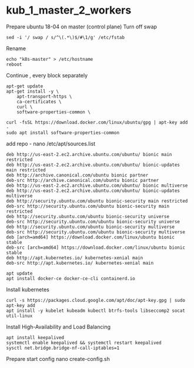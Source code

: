 # kub_1_master_2_workers


Prepare ubuntu 18-04 on master (control plane)
Turn off swap  
```
sed -i '/ swap / s/^\(.*\)$/#\1/g' /etc/fstab
```


Rename  
```
echo "k8s-master" > /etc/hostname
reboot
```


Continue , every block separately  
```
apt-get update
apt-get install -y \
    apt-transport-https \
    ca-certificates \
    curl \
    software-properties-common \
```

```
curl -fsSL https://download.docker.com/linux/ubuntu/gpg | apt-key add -
sudo apt install software-properties-common
```

add repo -   nano /etc/apt/sources.list
```
deb http://us-east-2.ec2.archive.ubuntu.com/ubuntu/ bionic main restricted
deb http://us-east-2.ec2.archive.ubuntu.com/ubuntu/ bionic-updates main restricted
deb http://archive.canonical.com/ubuntu bionic partner
deb-src http://archive.canonical.com/ubuntu bionic partner
deb http://us-east-2.ec2.archive.ubuntu.com/ubuntu/ bionic multiverse
deb http://us-east-2.ec2.archive.ubuntu.com/ubuntu/ bionic-updates multiverse
deb http://security.ubuntu.com/ubuntu bionic-security main restricted
deb-src http://security.ubuntu.com/ubuntu bionic-security main restricted
deb http://security.ubuntu.com/ubuntu bionic-security universe
deb-src http://security.ubuntu.com/ubuntu bionic-security universe
deb http://security.ubuntu.com/ubuntu bionic-security multiverse
deb-src http://security.ubuntu.com/ubuntu bionic-security multiverse
deb [arch=amd64] https://download.docker.com/linux/ubuntu bionic stable
deb-src [arch=amd64] https://download.docker.com/linux/ubuntu bionic stable
deb http://apt.kubernetes.io/ kubernetes-xenial main
deb-src http://apt.kubernetes.io/ kubernetes-xenial main
```


```
apt update
apt install docker-ce docker-ce-cli containerd.io
```


Install kubernetes
```
curl -s https://packages.cloud.google.com/apt/doc/apt-key.gpg | sudo apt-key add
apt install -y kubelet kubeadm kubectl btrfs-tools libseccomp2 socat util-linux
```

Install High-Availability and Load Balancing
```
apt install keepalived
systemctl enable keepalived && systemctl restart keepalived
sysctl net.bridge.bridge-nf-call-iptables=1
```

Prepare start config  nano create-config.sh
```

```
